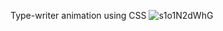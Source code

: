 Type-writer animation using CSS
![s1o1N2dWhG](https://user-images.githubusercontent.com/43435014/123536384-9a852900-d747-11eb-8fc2-0e4371af49c5.gif)
